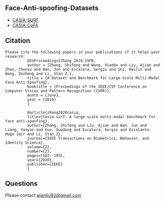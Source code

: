 ## Face-Anti-spoofing-Datasets
- [CASIA-SURF](https://sites.google.com/qq.com/face-anti-spoofing/dataset-download/casia-surfcvpr2019)
- [CASIA-CeFA](https://sites.google.com/qq.com/face-anti-spoofing/dataset-download/casia-surf-cefacvpr2020)

## Citation
  ```Shell
Please cite the following papers in your publications if it helps your research:
            @InProceedings{Zhang_2019_CVPR,
            author = {Zhang, Shifeng and Wang, Xiaobo and Liu, Ajian and Zhao, Chenxu and Wan, Jun and Escalera, Sergio and Shi, Hailin and Wang, Zezheng and Li, Stan Z.},
            title = {A Dataset and Benchmark for Large-Scale Multi-Modal Face Anti-Spoofing},
            booktitle = {Proceedings of the IEEE/CVF Conference on Computer Vision and Pattern Recognition (CVPR)},
            month = {June},
            year = {2019}
            }
            
            @article{zhang2020casia,
            title={Casia-surf: A large-scale multi-modal benchmark for face anti-spoofing},
            author={Zhang, Shifeng and Liu, Ajian and Wan, Jun and Liang, Yanyan and Guo, Guodong and Escalera, Sergio and Escalante, Hugo Jair and Li, Stan Z},
            journal={IEEE Transactions on Biometrics, Behavior, and Identity Science},
            volume={2},
            number={2},
            pages={182--193},
            year={2020},
            publisher={IEEE}
            }
  ```
## Questions
 
Please contact ajianliu92@gmail.com
